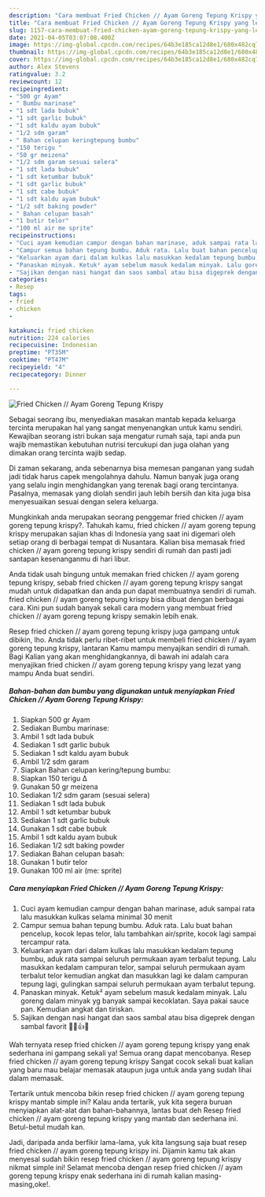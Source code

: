 ```yaml
---
description: "Cara membuat Fried Chicken // Ayam Goreng Tepung Krispy yang lezat Untuk Jualan"
title: "Cara membuat Fried Chicken // Ayam Goreng Tepung Krispy yang lezat Untuk Jualan"
slug: 1157-cara-membuat-fried-chicken-ayam-goreng-tepung-krispy-yang-lezat-untuk-jualan
date: 2021-04-05T03:07:08.400Z
image: https://img-global.cpcdn.com/recipes/64b3e185ca12d8e1/680x482cq70/fried-chicken-ayam-goreng-tepung-krispy-foto-resep-utama.jpg
thumbnail: https://img-global.cpcdn.com/recipes/64b3e185ca12d8e1/680x482cq70/fried-chicken-ayam-goreng-tepung-krispy-foto-resep-utama.jpg
cover: https://img-global.cpcdn.com/recipes/64b3e185ca12d8e1/680x482cq70/fried-chicken-ayam-goreng-tepung-krispy-foto-resep-utama.jpg
author: Alex Stevens
ratingvalue: 3.2
reviewcount: 12
recipeingredient:
- "500 gr Ayam"
- " Bumbu marinase"
- "1 sdt lada bubuk"
- "1 sdt garlic bubuk"
- "1 sdt kaldu ayam bubuk"
- "1/2 sdm garam"
- " Bahan celupan keringtepung bumbu"
- "150 terigu "
- "50 gr meizena"
- "1/2 sdm garam sesuai selera"
- "1 sdt lada bubuk"
- "1 sdt ketumbar bubuk"
- "1 sdt garlic bubuk"
- "1 sdt cabe bubuk"
- "1 sdt kaldu ayam bubuk"
- "1/2 sdt baking powder"
- " Bahan celupan basah"
- "1 butir telor"
- "100 ml air me sprite"
recipeinstructions:
- "Cuci ayam kemudian campur dengan bahan marinase, aduk sampai rata lalu masukkan kulkas selama minimal 30 menit"
- "Campur semua bahan tepung bumbu. Aduk rata. Lalu buat bahan pencelup, kocok lepas telor, lalu tambahkan air/sprite, kocok lagi sampai tercampur rata."
- "Keluarkan ayam dari dalam kulkas lalu masukkan kedalam tepung bumbu, aduk rata sampai seluruh permukaan ayam terbalut tepung. Lalu masukkan kedalam campuran telor, sampai seluruh permukaan ayam terbalut telor kemudian angkat dan masukkan lagi ke dalam campuran tepung lagi, gulingkan sampai seluruh permukaan ayam terbalut tepung."
- "Panaskan minyak. Ketuk² ayam sebelum masuk kedalam minyak. Lalu goreng dalam minyak yg banyak sampai kecoklatan. Saya pakai sauce pan. Kemudian angkat dan tiriskan."
- "Sajikan dengan nasi hangat dan saos sambal atau bisa digeprek dengan sambal favorit 🍗🍚👍😋"
categories:
- Resep
tags:
- fried
- chicken
- 

katakunci: fried chicken  
nutrition: 224 calories
recipecuisine: Indonesian
preptime: "PT35M"
cooktime: "PT47M"
recipeyield: "4"
recipecategory: Dinner

---
```



![Fried Chicken // Ayam Goreng Tepung Krispy](https://img-global.cpcdn.com/recipes/64b3e185ca12d8e1/680x482cq70/fried-chicken-ayam-goreng-tepung-krispy-foto-resep-utama.jpg)

Sebagai seorang ibu, menyediakan masakan mantab kepada keluarga tercinta merupakan hal yang sangat menyenangkan untuk kamu sendiri. Kewajiban seorang istri bukan saja mengatur rumah saja, tapi anda pun wajib memastikan kebutuhan nutrisi tercukupi dan juga olahan yang dimakan orang tercinta wajib sedap.

Di zaman  sekarang, anda sebenarnya bisa memesan panganan yang sudah jadi tidak harus capek mengolahnya dahulu. Namun banyak juga orang yang selalu ingin menghidangkan yang terenak bagi orang tercintanya. Pasalnya, memasak yang diolah sendiri jauh lebih bersih dan kita juga bisa menyesuaikan sesuai dengan selera keluarga. 



Mungkinkah anda merupakan seorang penggemar fried chicken // ayam goreng tepung krispy?. Tahukah kamu, fried chicken // ayam goreng tepung krispy merupakan sajian khas di Indonesia yang saat ini digemari oleh setiap orang di berbagai tempat di Nusantara. Kalian bisa memasak fried chicken // ayam goreng tepung krispy sendiri di rumah dan pasti jadi santapan kesenanganmu di hari libur.

Anda tidak usah bingung untuk memakan fried chicken // ayam goreng tepung krispy, sebab fried chicken // ayam goreng tepung krispy sangat mudah untuk didapatkan dan anda pun dapat membuatnya sendiri di rumah. fried chicken // ayam goreng tepung krispy bisa dibuat dengan berbagai cara. Kini pun sudah banyak sekali cara modern yang membuat fried chicken // ayam goreng tepung krispy semakin lebih enak.

Resep fried chicken // ayam goreng tepung krispy juga gampang untuk dibikin, lho. Anda tidak perlu ribet-ribet untuk membeli fried chicken // ayam goreng tepung krispy, lantaran Kamu mampu menyajikan sendiri di rumah. Bagi Kalian yang akan menghidangkannya, di bawah ini adalah cara menyajikan fried chicken // ayam goreng tepung krispy yang lezat yang mampu Anda buat sendiri.

<!--inarticleads1-->

##### Bahan-bahan dan bumbu yang digunakan untuk menyiapkan Fried Chicken // Ayam Goreng Tepung Krispy:

1. Siapkan 500 gr Ayam
1. Sediakan  Bumbu marinase:
1. Ambil 1 sdt lada bubuk
1. Sediakan 1 sdt garlic bubuk
1. Sediakan 1 sdt kaldu ayam bubuk
1. Ambil 1/2 sdm garam
1. Siapkan  Bahan celupan kering/tepung bumbu:
1. Siapkan 150 terigu Δ
1. Gunakan 50 gr meizena
1. Sediakan 1/2 sdm garam (sesuai selera)
1. Sediakan 1 sdt lada bubuk
1. Ambil 1 sdt ketumbar bubuk
1. Sediakan 1 sdt garlic bubuk
1. Gunakan 1 sdt cabe bubuk
1. Ambil 1 sdt kaldu ayam bubuk
1. Sediakan 1/2 sdt baking powder
1. Sediakan  Bahan celupan basah:
1. Gunakan 1 butir telor
1. Gunakan 100 ml air (me: sprite)




<!--inarticleads2-->

##### Cara menyiapkan Fried Chicken // Ayam Goreng Tepung Krispy:

1. Cuci ayam kemudian campur dengan bahan marinase, aduk sampai rata lalu masukkan kulkas selama minimal 30 menit
1. Campur semua bahan tepung bumbu. Aduk rata. Lalu buat bahan pencelup, kocok lepas telor, lalu tambahkan air/sprite, kocok lagi sampai tercampur rata.
1. Keluarkan ayam dari dalam kulkas lalu masukkan kedalam tepung bumbu, aduk rata sampai seluruh permukaan ayam terbalut tepung. Lalu masukkan kedalam campuran telor, sampai seluruh permukaan ayam terbalut telor kemudian angkat dan masukkan lagi ke dalam campuran tepung lagi, gulingkan sampai seluruh permukaan ayam terbalut tepung.
1. Panaskan minyak. Ketuk² ayam sebelum masuk kedalam minyak. Lalu goreng dalam minyak yg banyak sampai kecoklatan. Saya pakai sauce pan. Kemudian angkat dan tiriskan.
1. Sajikan dengan nasi hangat dan saos sambal atau bisa digeprek dengan sambal favorit 🍗🍚👍😋




Wah ternyata resep fried chicken // ayam goreng tepung krispy yang enak sederhana ini gampang sekali ya! Semua orang dapat mencobanya. Resep fried chicken // ayam goreng tepung krispy Sangat cocok sekali buat kalian yang baru mau belajar memasak ataupun juga untuk anda yang sudah lihai dalam memasak.

Tertarik untuk mencoba bikin resep fried chicken // ayam goreng tepung krispy mantab simple ini? Kalau anda tertarik, yuk kita segera buruan menyiapkan alat-alat dan bahan-bahannya, lantas buat deh Resep fried chicken // ayam goreng tepung krispy yang mantab dan sederhana ini. Betul-betul mudah kan. 

Jadi, daripada anda berfikir lama-lama, yuk kita langsung saja buat resep fried chicken // ayam goreng tepung krispy ini. Dijamin kamu tak akan menyesal sudah bikin resep fried chicken // ayam goreng tepung krispy nikmat simple ini! Selamat mencoba dengan resep fried chicken // ayam goreng tepung krispy enak sederhana ini di rumah kalian masing-masing,oke!.

